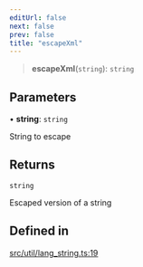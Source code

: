 ```yaml
---
editUrl: false
next: false
prev: false
title: "escapeXml"
---
```


> **escapeXml**(`string`): `string`

## Parameters

• **string**: `string`

String to escape

## Returns

`string`

Escaped version of a string

## Defined in

[src/util/lang\_string.ts:19](https://github.com/fabricjs/fabric.js/blob/5c1240d8b4662e45868dd33f385f941de21c8e9c/src/util/lang_string.ts#L19)
